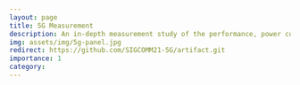 ```yaml
---
layout: page
title: 5G Measurement
description: An in-depth measurement study of the performance, power consumption, and application quality-of-experience (QoE) of commercial 5G networks in the wild
img: assets/img/5g-panel.jpg
redirect: https://github.com/SIGCOMM21-5G/artifact.git
importance: 1
category: 
---
```

